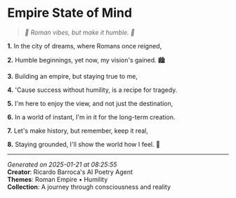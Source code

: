 # Empire State of Mind

> *🤴 Roman vibes, but make it humble. 💭*

**1.** In the city of dreams, where Romans once reigned,


**2.** Humble beginnings, yet now, my vision's gained. 🏙️


**3.** Building an empire, but staying true to me,


**4.** 'Cause success without humility, is a recipe for tragedy.


**5.** I'm here to enjoy the view, and not just the destination,


**6.** In a world of instant, I'm in it for the long-term creation.


**7.** Let's make history, but remember, keep it real,


**8.** Staying grounded, I'll show the world how I feel. 🙌



---

*Generated on 2025-01-21 at 08:25:55*  
**Creator**: Ricardo Barroca's AI Poetry Agent  
**Themes**: Roman Empire • Humility  
**Collection**: A journey through consciousness and reality